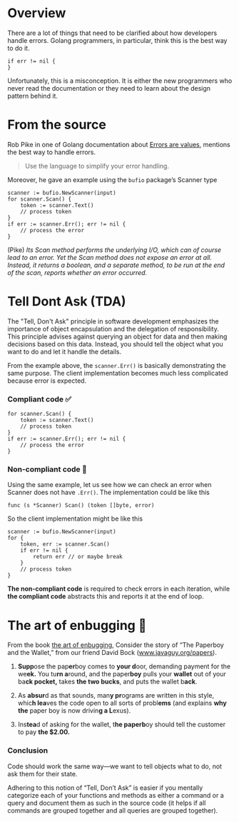 # Overview
There are a lot of things that need to be clarified about how developers handle errors. Golang programmers, in particular, think this is the best way to do it.
```
if err != nil {
}
```
Unfortunately, this is a misconception. It is either the new programmers who never read the documentation or they need to learn about the design pattern behind it.

# From the source
Rob Pike in one of Golang documentation about [Errors are values](https://go.dev/blog/errors-are-values), mentions the best way to handle errors. 
> Use the language to simplify your error handling.

Moreover, he gave an example using the `bufio` package’s Scanner type
```
scanner := bufio.NewScanner(input)
for scanner.Scan() {
    token := scanner.Text()
    // process token
}
if err := scanner.Err(); err != nil {
    // process the error
}
```
(Pike) _Its Scan method performs the underlying I/O, which can of course lead to an error. Yet the Scan method does not expose an error at all. Instead, it returns a boolean, and a separate method, to be run at the end of the scan, reports whether an error occurred._

# Tell Dont Ask (TDA)
The "Tell, Don't Ask" principle in software development emphasizes the importance of object encapsulation and the delegation of responsibility. This principle advises against querying an object for data and then making decisions based on this data. Instead, you should tell the object what you want to do and let it handle the details.

From the example above, the `scanner.Err()` is basically demonstrating the same purpose. 
The client implementation becomes much less complicated because error is expected.

### Compliant code ✅
```
for scanner.Scan() {
    token := scanner.Text()
    // process token
}
if err := scanner.Err(); err != nil {
    // process the error
}
```

### Non-compliant code 🚩
Using the same example, let us see how we can check an error when Scanner does not have `.Err()`. The implementation could be like this
```
func (s *Scanner) Scan() (token []byte, error)
```
So the client implementation might be like this
```
scanner := bufio.NewScanner(input)
for {
    token, err := scanner.Scan()
    if err != nil {
        return err // or maybe break
    }
    // process token
}
```

**The non-compliant code** is required to check errors in each iteration, while **the compliant code** abstracts this and reports it at the end of loop.

# The art of enbugging 🐞
From the book [the art of enbugging](https://media.pragprog.com/articles/jan_03_enbug.pdf), Consider the story of “The Paperboy and the Wallet,” from our friend David Bock (www.javaguy.org/papers). 

1. **Supp**ose the pap**er**boy comes to **your d**oor, demanding payment for the we**ek.** 
You tu**rn a**round, and the paper**boy** pulls your **wallet** out of your ba**ck pocket,**
takes **the two bucks**, and puts the wallet b**ack**. 

2. As **absur**d as that sounds, man**y pr**ograms are written in this style, whic**h lea**ves the code open to all sorts
of probl**ems** (and explains **why the** paper boy is now drivin**g a L**exus).

3. Ins**tea**d of asking for the wallet, t**he paperb**oy should tell the customer to pay **the $2.00.**

### Conclusion
Code should work the same way—we want to tell objects what to do, not ask them for their state. 

Adhering to this notion of “Tell, Don’t Ask” is easier if you mentally categorize each of your functions and methods as either a command or a query and document them as such in the source code (it helps if all commands are grouped together and all queries are grouped together).
